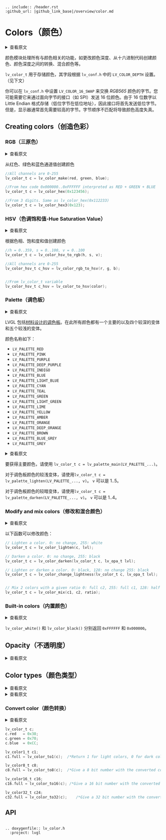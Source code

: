 ```eval_rst
.. include:: /header.rst 
:github_url: |github_link_base|/overview/color.md
```
# Colors（颜色）

<details>
<summary>查看原文</summary>
<p>

The color module handles all color-related functions like changing color depth, creating colors from hex code, converting between color depths, mixing colors, etc.

`lv_color_t` is used to store a color, its fileds are set according to `LV_COLOR_DEPTH` in `lv_conf.h`. (See below)

You may set `LV_COLOR_16_SWAP` in `lv_conf.h` to swap the bytes of *RGB565* colors. You may need this to send the 16-bit colors via a byte-oriented interface like SPI. As 16-bit numbers are stored in Little Endian format (lower byte on the lower address), the interface will send the lower byte first. However, displays usually need the higher byte first. A mismatch in the byte order will result in highly distorted colors.
 
</p>
</details>

颜色模块处理所有与颜色相关的功能，如更改颜色深度、从十六进制代码创建颜色、颜色深度之间的转换、混合颜色等。

`lv_color_t` 用于存储颜色，其字段根据 `lv_conf.h` 中的 `LV_COLOR_DEPTH` 设置。 （见下文）

你可以在 `lv_conf.h` 中设置 `LV_COLOR_16_SWAP` 来交换 *RGB565* 颜色的字节。您可能需要它来通过面向字节的接口（如 SPI）发送 16 位颜色。由于 16 位数字以 Little Endian 格式存储（低位字节在低位地址），因此接口将首先发送低位字节。但是，显示器通常首先需要较高的字节。字节顺序不匹配将导致颜色高度失真。

## Creating colors（创造色彩）

### RGB（三原色）

<details>
<summary>查看原文</summary>
<p>

Create colors from Red, Green and Blue channel values
 
</p>
</details>

从红色、绿色和蓝色通道值创建颜色

```c
//All channels are 0-255
lv_color_t c = lv_color_make(red, green, blue);

//From hex code 0x000000..0xFFFFFF interpreted as RED + GREEN + BLUE
lv_color_t c = lv_color_hex(0x123456); 

//From 3 digits. Same as lv_color_hex(0x112233)
lv_color_t c = lv_color_hex3(0x123); 
```

### HSV（色调饱和值-Hue Saturation Value）

<details>
<summary>查看原文</summary>
<p>

Create colors from Hue, Saturation and Value values
 
</p>
</details>

根据色相、饱和度和值创建颜色

```c
//h = 0..359, s = 0..100, v = 0..100
lv_color_t c = lv_color_hsv_to_rgb(h, s, v);

//All channels are 0-255
lv_color_hsv_t c_hsv = lv_color_rgb_to_hsv(r, g, b);


//From lv_color_t variable
lv_color_hsv_t c_hsv = lv_color_to_hsv(color);
```

### Palette（调色板）

<details>
<summary>查看原文</summary>
<p>

LVGL includes [material design's palette](https://vuetifyjs.com/en/styles/colors/#material-colors). In this all color have a main as well as four darker and five lighter variants.

The names of the colors are as follows:
- `LV_PALETTE_RED`
- `LV_PALETTE_PINK`
- `LV_PALETTE_PURPLE`
- `LV_PALETTE_DEEP_PURPLE`
- `LV_PALETTE_INDIGO`
- `LV_PALETTE_BLUE`
- `LV_PALETTE_LIGHT_BLUE`
- `LV_PALETTE_CYAN`
- `LV_PALETTE_TEAL`
- `LV_PALETTE_GREEN`
- `LV_PALETTE_LIGHT_GREEN`
- `LV_PALETTE_LIME`
- `LV_PALETTE_YELLOW`
- `LV_PALETTE_AMBER`
- `LV_PALETTE_ORANGE`
- `LV_PALETTE_DEEP_ORANGE`
- `LV_PALETTE_BROWN`
- `LV_PALETTE_BLUE_GREY`
- `LV_PALETTE_GREY`
 
</p>
</details>

LVGL 包括[材料设计的调色板](https://vuetifyjs.com/en/styles/colors/#material-colors)。在此所有颜色都有一个主要的以及四个较深的变体和五个较浅的变体。

颜色名称如下：
- `LV_PALETTE_RED`
- `LV_PALETTE_PINK`
- `LV_PALETTE_PURPLE`
- `LV_PALETTE_DEEP_PURPLE`
- `LV_PALETTE_INDIGO`
- `LV_PALETTE_BLUE`
- `LV_PALETTE_LIGHT_BLUE`
- `LV_PALETTE_CYAN`
- `LV_PALETTE_TEAL`
- `LV_PALETTE_GREEN`
- `LV_PALETTE_LIGHT_GREEN`
- `LV_PALETTE_LIME`
- `LV_PALETTE_YELLOW`
- `LV_PALETTE_AMBER`
- `LV_PALETTE_ORANGE`
- `LV_PALETTE_DEEP_ORANGE`
- `LV_PALETTE_BROWN`
- `LV_PALETTE_BLUE_GREY`
- `LV_PALETTE_GREY`


<details>
<summary>查看原文</summary>
<p>

To get the main color use `lv_color_t c = lv_palette_main(LV_PALETTE_...)`.

For the lighter variants of a palette color use `lv_color_t c = lv_palette_lighten(LV_PALETTE_..., v)`. `v` can be 1..5.
For the darker variants of a palette color use `lv_color_t c = lv_palette_darken(LV_PALETTE_..., v)`. `v` can be 1..4.
 
</p>
</details>

要获得主要颜色，请使用 `lv_color_t c = lv_palette_main(LV_PALETTE_...)`。

对于调色板颜色的较浅变体，请使用`lv_color_t c = lv_palette_lighten(LV_PALETTE_..., v)`。 `v` 可以是 1..5。

对于调色板颜色的较暗变体，请使用`lv_color_t c = lv_palette_darken(LV_PALETTE_..., v)`。 `v` 可以是 1..4。

### Modify and mix colors（修改和混合颜色）

<details>
<summary>查看原文</summary>
<p>

The following functions can modify a color:
 
</p>
</details>

以下函数可以修改颜色：

```c
// Lighten a color. 0: no change, 255: white
lv_color_t c = lv_color_lighten(c, lvl);

// Darken a color. 0: no change, 255: black
lv_color_t c = lv_color_darken(lv_color_t c, lv_opa_t lvl);

// Lighten or darken a color. 0: black, 128: no change 255: black
lv_color_t c = lv_color_change_lightness(lv_color_t c, lv_opa_t lvl);


// Mix 2 colors with a given ratio 0: full c2, 255: full c1, 128: half c1 and half c2
lv_color_t c = lv_color_mix(c1, c2, ratio);
```

### Built-in colors（内置颜色）

<details>
<summary>查看原文</summary>
<p>

`lv_color_white()` and `lv_color_black()` return `0xFFFFFF` and `0x000000` respectively.
 
</p>
</details>

`lv_color_white()` 和 `lv_color_black()` 分别返回 `0xFFFFFF` 和 `0x000000`。

## Opacity（不透明度）

<details>
<summary>查看原文</summary>
<p>

To describe opacity the `lv_opa_t` type is created as a wrapper to `uint8_t`. Some defines are also introduced:

- `LV_OPA_TRANSP` Value: 0, means the opacity makes the color completely transparent
- `LV_OPA_10` Value: 25, means the color covers only a little
- `LV_OPA_20 ... OPA_80` come logically
- `LV_OPA_90` Value: 229, means the color near completely covers
- `LV_OPA_COVER` Value: 255, means the color completely covers

You can also use the `LV_OPA_*` defines in `lv_color_mix()` as a *ratio*.
 
</p>
</details>


## Color types（颜色类型）

<details>
<summary>查看原文</summary>
<p>

The following variable types are defined by the color module:

- `lv_color1_t` Monochrome color. Also has R, G, B fields for compatibility but they are always the same value (1 byte)
- `lv_color8_t` A structure to store R (3 bit),G (3 bit),B (2 bit) components for 8-bit colors (1 byte)
- `lv_color16_t` A structure to store R (5 bit),G (6 bit),B (5 bit) components for 16-bit colors (2 byte)
- `lv_color32_t` A structure to store R (8 bit),G (8 bit), B (8 bit) components for 24-bit colors (4 byte)
- `lv_color_t` Equal to `lv_color1/8/16/24_t` depending on current color depth setting
- `lv_color_int_t` `uint8_t`, `uint16_t` or `uint32_t` depending on color depth setting. Used to build color arrays from plain numbers.
- `lv_opa_t` A simple `uint8_t` type to describe opacity.
 
</p>
</details>


<details>
<summary>查看原文</summary>
<p>

The `lv_color_t`, `lv_color1_t`, `lv_color8_t`, `lv_color16_t` and `lv_color32_t` types have four fields:

- `ch.red` red channel
- `ch.green` green channel
- `ch.blue` blue channel
- `full*` red + green + blue as one number

You can set the current color depth in *lv_conf.h*, by setting the `LV_COLOR_DEPTH` define to 1 (monochrome), 8, 16 or 32.
 
</p>
</details>


### Convert color（颜色转换）

<details>
<summary>查看原文</summary>
<p>

You can convert a color from the current color depth to another. The converter functions return with a number, so you have to use the `full` field:
 
</p>
</details>

```c
lv_color_t c;
c.red   = 0x38;
c.green = 0x70;
c.blue  = 0xCC;

lv_color1_t c1;
c1.full = lv_color_to1(c);	/*Return 1 for light colors, 0 for dark colors*/

lv_color8_t c8;
c8.full = lv_color_to8(c);	/*Give a 8 bit number with the converted color*/

lv_color16_t c16;
c16.full = lv_color_to16(c); /*Give a 16 bit number with the converted color*/

lv_color32_t c24;
c32.full = lv_color_to32(c);	/*Give a 32 bit number with the converted color*/
```


## API


```eval_rst

.. doxygenfile:: lv_color.h
  :project: lvgl

```
